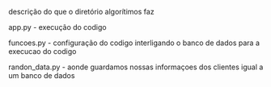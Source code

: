 descrição do que o diretório algorítimos faz

app.py - execução do codigo

funcoes.py - configuração do codigo interligando o banco de dados para a execucao do codigo

randon_data.py - aonde guardamos nossas informaçoes dos clientes igual a um banco de dados